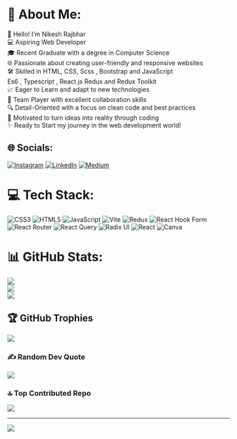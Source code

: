 # 💫 About Me:
👋 Hello! I’m Nikesh Rajbhar<br>💻 Aspiring Web Developer<br>🎓 Recent Graduate with a degree in Computer Science<br>🌐 Passionate about creating user-friendly and responsive websites<br>🛠️ Skilled in HTML, CSS, Scss , Bootstrap and JavaScript<br>Es6 , Typescript , React.js Redux and Redux Toolkit<br>📈 Eager to Learn and adapt to new technologies<br>🤝 Team Player with excellent collaboration skills<br>🔍 Detail-Oriented with a focus on clean code and best practices<br>🚀 Motivated to turn ideas into reality through coding<br>✨ Ready to Start my journey in the web development world!


## 🌐 Socials:
[![Instagram](https://img.shields.io/badge/Instagram-%23E4405F.svg?logo=Instagram&logoColor=white)](https://instagram.com/n1kesh_2112) [![LinkedIn](https://img.shields.io/badge/LinkedIn-%230077B5.svg?logo=linkedin&logoColor=white)](https://linkedin.com/in/https://www.linkedin.com/in/nikesh-rajbhar-13a2082) [![Medium](https://img.shields.io/badge/Medium-12100E?logo=medium&logoColor=white)](https://medium.com/@Nikesh) 

# 💻 Tech Stack:
![CSS3](https://img.shields.io/badge/css3-%231572B6.svg?style=for-the-badge&logo=css3&logoColor=white) ![HTML5](https://img.shields.io/badge/html5-%23E34F26.svg?style=for-the-badge&logo=html5&logoColor=white) ![JavaScript](https://img.shields.io/badge/javascript-%23323330.svg?style=for-the-badge&logo=javascript&logoColor=%23F7DF1E) ![Vite](https://img.shields.io/badge/vite-%23646CFF.svg?style=for-the-badge&logo=vite&logoColor=white) ![Redux](https://img.shields.io/badge/redux-%23593d88.svg?style=for-the-badge&logo=redux&logoColor=white) ![React Hook Form](https://img.shields.io/badge/React%20Hook%20Form-%23EC5990.svg?style=for-the-badge&logo=reacthookform&logoColor=white) ![React Router](https://img.shields.io/badge/React_Router-CA4245?style=for-the-badge&logo=react-router&logoColor=white) ![React Query](https://img.shields.io/badge/-React%20Query-FF4154?style=for-the-badge&logo=react%20query&logoColor=white) ![Radix UI](https://img.shields.io/badge/radix%20ui-161618.svg?style=for-the-badge&logo=radix-ui&logoColor=white) ![React](https://img.shields.io/badge/react-%2320232a.svg?style=for-the-badge&logo=react&logoColor=%2361DAFB) ![Canva](https://img.shields.io/badge/Canva-%2300C4CC.svg?style=for-the-badge&logo=Canva&logoColor=white)
# 📊 GitHub Stats:
![](https://github-readme-stats.vercel.app/api?username=NikeshSoni&theme=tokyonight&hide_border=false&include_all_commits=true&count_private=true)<br/>
![](https://github-readme-streak-stats.herokuapp.com/?user=NikeshSoni&theme=tokyonight&hide_border=false)<br/>
![](https://github-readme-stats.vercel.app/api/top-langs/?username=NikeshSoni&theme=tokyonight&hide_border=false&include_all_commits=true&count_private=true&layout=compact)

## 🏆 GitHub Trophies
![](https://github-profile-trophy.vercel.app/?username=NikeshSoni&theme=tokyonight&no-frame=false&no-bg=false&margin-w=4)

### ✍️ Random Dev Quote
![](https://quotes-github-readme.vercel.app/api?type=horizontal&theme=radical)

### 🔝 Top Contributed Repo
![](https://github-contributor-stats.vercel.app/api?username=NikeshSoni&limit=5&theme=dark&combine_all_yearly_contributions=true)

---
[![](https://visitcount.itsvg.in/api?id=NikeshSoni&icon=0&color=0)](https://visitcount.itsvg.in)

<!-- Proudly created with GPRM ( https://gprm.itsvg.in ) -->
